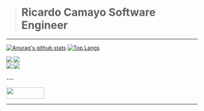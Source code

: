 > # Ricardo Camayo Software Engineer
---
[![Anurag's github stats](https://github-readme-stats.vercel.app/api?username=ricardo1470&theme=tokyonight&show_icons=true)](https://github.com/anuraghazra/github-readme-stats)
[![Top Langs](https://github-readme-stats.vercel.app/api/top-langs/?username=ricardo1470&theme=tokyonight&show_icons=true)](https://github.com/anuraghazra/github-readme-stats)

<a href="https://github.com/anuraghazra/github-readme-stats">
  <img align="left" src="https://github-readme-stats.vercel.app/api/pin/?username=ricardo1470&theme=tokyonight&repo=README" />
</a>

<a href="https://github.com/anuraghazra/convoychat">
  <img align="left" src="https://github-readme-stats.vercel.app/api/pin/?username=ricardo1470&theme=tokyonight&repo=holberton-system_engineering-devops" />
</a>

<br>

<a href="https://github.com/anuraghazra/convoychat">
  <img align="left" src="https://github-readme-stats.vercel.app/api/pin/?username=ricardo1470&theme=tokyonight&repo=holbertonschool-low_level_programming" />
</a>

<a href="https://github.com/anuraghazra/convoychat">
  <img align="left" src="https://github-readme-stats.vercel.app/api/pin/?username=ricardo1470&theme=tokyonight&repo=holbertonschool-higher_level_programming" />
</a>

<br>

<br>
---

<a href="url"><img src="https://www.holbertonschool.com/holberton-logo.png" align="middle" width="100" height="30"></a>

---
